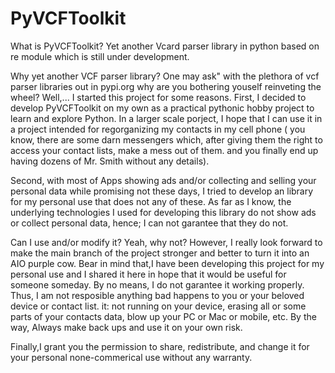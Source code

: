 # PyVCFToolkit

What is PyVCFToolkit?
Yet another Vcard parser library in python based on re module which is still under development.


Why yet another VCF parser library?
One may ask" with the plethora of vcf parser libraries out in pypi.org why are you bothering youself reinveting the wheel?
Well,... I started this project for some reasons. 
First, I decided to develop PyVCFToolkit on my own as a practical pythonic hobby project to learn and explore Python. In a larger scale porject, I hope that I can use it in a project intended for regorganizing my contacts in my cell phone ( you know, there are some darn messengers which, after giving them the right to access your contact lists, make a mess out of them. and you finally end up having dozens of Mr. Smith without any details). 

Second, with most of Apps showing ads and/or collecting and selling your personal data while promising not these days, I tried to develop an library for my personal use that does not any of these. As far as I know, the underlying technologies I used for developing this library do not show ads or collect personal data, hence; I can not garantee that they do not. 


Can I use and/or modify it?
Yeah, why not? However, I really look forward to make the main branch of the project stronger and better to turn it into an AIO purple cow. Bear in mind that,I have been developing this project for my personal use and I shared it here in hope that it would be useful for someone someday. By no means, I do not garantee it working properly. Thus, I am not resposible anything bad happens to you or your beloved device or contact list. it:
 not running on your device,
erasing all or some parts of your contacts data,
blow up your PC or Mac or mobile,
etc.
By the way, Always make back ups and use it on your own risk.


Finally,I grant you the permission to share, redistribute, and change it for your personal none-commerical use without any warranty.
